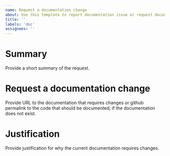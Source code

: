 ```yaml
---
name: Request a documentation change
about: Use this template to report documentation issue or request documentation changes
title: ''
labels: 'doc'
assignees: ''
---
```



# Summary

Provide a short summary of the request.

# Request a documentation change

Provide URL to the documentation that requires changes or github
permalink to the code that should be documented, if the documentation
does not exist.

# Justification

Provide justification for why the current documentation requires changes.
